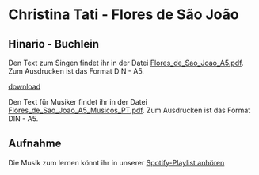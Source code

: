 # Christina Tati  - Flores de São João

## Hinario - Buchlein
Den Text zum Singen findet ihr in der Datei [Flores_de_Sao_Joao_A5.pdf](https://github.com/Ceu-Da-Luz-De-Jesus/hinarien/raw/26f1dc65329ddddcc55a854b831912a1e511c287/Christina_Tati/Flores_De_Sao_Joao/Flores_de_Sao_Joao_A5_PT_EN.pdf). Zum Ausdrucken ist das Format DIN - A5. 

[download](Christina_Tati/Flores_De_Sao_Joao/Flores_de_Sao_Joao_A5_PT_EN.pdf)

Den Text für Musiker findet ihr in der Datei [Flores_de_Sao_Joao_A5_Musicos_PT.pdf](https://github.com/Ceu-Da-Luz-De-Jesus/hinarien/raw/main/Christina_Tati/Flores_De_Sao_Joao/Flores_de_Sao_Joao_A5_Musicos_PT.pdf). Zum Ausdrucken ist das Format DIN - A5. 

## Aufnahme
Die Musik zum lernen könnt ihr in unserer [Spotify-Playlist anhören](https://open.spotify.com/playlist/5xgQ1urnlsce3WShnRo1ip?si=LI2sJ7HoTPCWmnvWFWBu3g&nd=1&dlsi=d72e5fc70cf442bf)